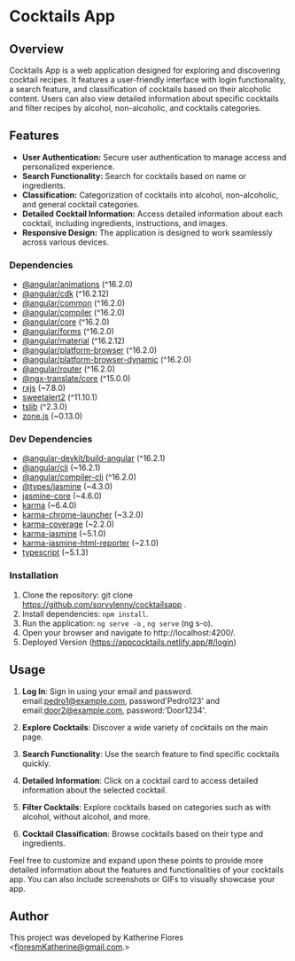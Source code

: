# Cocktails App

## Overview
Cocktails App is a web application designed for exploring and discovering cocktail recipes. It features a user-friendly interface with login functionality, a search feature, and classification of cocktails based on their alcoholic content. Users can also view detailed information about specific cocktails and filter recipes by alcohol, non-alcoholic, and cocktails categories.

## Features
- **User Authentication:** Secure user authentication to manage access and personalized experience.
- **Search Functionality:** Search for cocktails based on name or ingredients.
- **Classification:** Categorization of cocktails into alcohol, non-alcoholic, and general cocktail categories.
- **Detailed Cocktail Information:** Access detailed information about each cocktail, including ingredients, instructions, and images.
- **Responsive Design:** The application is designed to work seamlessly across various devices.
### Dependencies

- [@angular/animations](https://angular.io/) (^16.2.0)
- [@angular/cdk](https://material.angular.io/cdk) (^16.2.12)
- [@angular/common](https://angular.io/) (^16.2.0)
- [@angular/compiler](https://angular.io/) (^16.2.0)
- [@angular/core](https://angular.io/) (^16.2.0)
- [@angular/forms](https://angular.io/) (^16.2.0)
- [@angular/material](https://material.angular.io/) (^16.2.12)
- [@angular/platform-browser](https://angular.io/) (^16.2.0)
- [@angular/platform-browser-dynamic](https://angular.io/) (^16.2.0)
- [@angular/router](https://angular.io/) (^16.2.0)
- [@ngx-translate/core](https://github.com/ngx-translate/core) (^15.0.0)
- [rxjs](https://rxjs.dev/) (~7.8.0)
- [sweetalert2](https://sweetalert2.github.io/) (^11.10.1)
- [tslib](https://www.npmjs.com/package/tslib) (^2.3.0)
- [zone.js](https://github.com/angular/zone.js/) (~0.13.0)

### Dev Dependencies

- [@angular-devkit/build-angular](https://angular.io/) (^16.2.1)
- [@angular/cli](https://angular.io/cli) (~16.2.1)
- [@angular/compiler-cli](https://angular.io/) (^16.2.0)
- [@types/jasmine](https://www.npmjs.com/package/@types/jasmine) (~4.3.0)
- [jasmine-core](https://jasmine.github.io/) (~4.6.0)
- [karma](https://karma-runner.github.io/) (~6.4.0)
- [karma-chrome-launcher](https://www.npmjs.com/package/karma-chrome-launcher) (~3.2.0)
- [karma-coverage](https://www.npmjs.com/package/karma-coverage) (~2.2.0)
- [karma-jasmine](https://www.npmjs.com/package/karma-jasmine) (~5.1.0)
- [karma-jasmine-html-reporter](https://www.npmjs.com/package/karma-jasmine-html-reporter) (~2.1.0)
- [typescript](https://www.typescriptlang.org/) (~5.1.3)
  
### Installation
1. Clone the repository: git clone https://github.com/sorvylenny/cocktailsapp . 
2. Install dependencies: `npm install`.
3. Run the application: `ng serve -o` , `ng serve` (ng s-o).
4. Open your browser and navigate to http://localhost:4200/. 
5. Deployed Version (https://appcocktails.netlify.app/#/login)

## Usage

1. **Log In**: Sign in using your email and password.
   email:<pedro1@example.com>, password'Pedro123' and
   email:<door2@example.com>,  password:'Door1234'.

2. **Explore Cocktails**: Discover a wide variety of cocktails on the main page.

3. **Search Functionality**: Use the search feature to find specific cocktails quickly.

4. **Detailed Information**: Click on a cocktail card to access detailed information about the selected cocktail.

5. **Filter Cocktails**: Explore cocktails based on categories such as with alcohol, without alcohol, and more.

6. **Cocktail Classification**: Browse cocktails based on their type and ingredients.

Feel free to customize and expand upon these points to provide more detailed information about the features and functionalities of your cocktails app. You can also include screenshots or GIFs to visually showcase your app.


## Author
This project was developed by Katherine Flores <floresmKatherine@gmail.com.>
